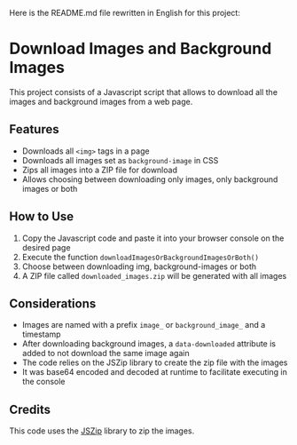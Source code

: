 Here is the README.md file rewritten in English for this project:

# Download Images and Background Images

This project consists of a Javascript script that allows to download all the images and background images from a web page.

## Features

- Downloads all `<img>` tags in a page
- Downloads all images set as `background-image` in CSS
- Zips all images into a ZIP file for download
- Allows choosing between downloading only images, only background images or both

## How to Use

1. Copy the Javascript code and paste it into your browser console on the desired page
2. Execute the function `downloadImagesOrBackgroundImagesOrBoth()`
3. Choose between downloading img, background-images or both
4. A ZIP file called `downloaded_images.zip` will be generated with all images

## Considerations

- Images are named with a prefix `image_` or `background_image_` and a timestamp
- After downloading background images, a `data-downloaded` attribute is added to not download the same image again
- The code relies on the JSZip library to create the zip file with the images
- It was base64 encoded and decoded at runtime to facilitate executing in the console

## Credits

This code uses the [JSZip](https://stuk.github.io/jszip/) library to zip the images.
